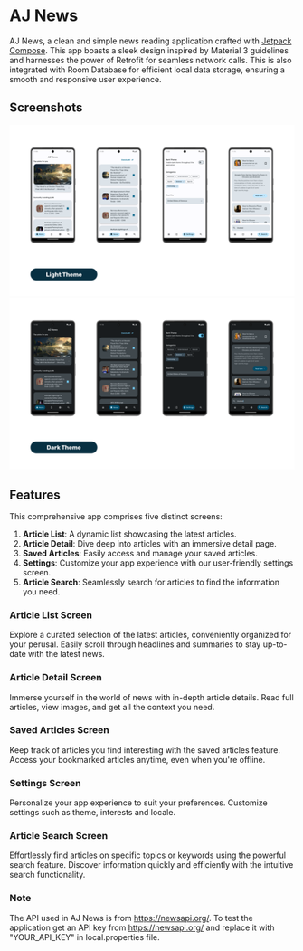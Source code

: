 # AJ News
AJ News, a clean and simple news reading application crafted with [Jetpack Compose](https://developer.android.com/jetpack/compose). 
This app boasts a sleek design inspired by Material 3 guidelines and harnesses the power of Retrofit for seamless network calls. 
This is also integrated with Room Database for efficient local data storage, ensuring a smooth and responsive user experience.


## Screenshots

<img src="screenshots/Screenshots_Light_Theme.png" alt="Light Theme"/>

<img src="screenshots/Screenshots_Dark_Theme.png" alt="Dark Theme"/>


## Features

This comprehensive app comprises five distinct screens: 
1. **Article List**: A dynamic list showcasing the latest articles.
2. **Article Detail**: Dive deep into articles with an immersive detail page.
3. **Saved Articles**: Easily access and manage your saved articles.
4. **Settings**: Customize your app experience with our user-friendly settings screen.
5. **Article Search**: Seamlessly search for articles to find the information you need.


### Article List Screen

Explore a curated selection of the latest articles, conveniently organized for your perusal.
Easily scroll through headlines and summaries to stay up-to-date with the latest news.

### Article Detail Screen

Immerse yourself in the world of news with in-depth article details.
Read full articles, view images, and get all the context you need.

### Saved Articles Screen

Keep track of articles you find interesting with the saved articles feature.
Access your bookmarked articles anytime, even when you're offline.

### Settings Screen

Personalize your app experience to suit your preferences.
Customize settings such as theme, interests and locale.

### Article Search Screen

Effortlessly find articles on specific topics or keywords using the powerful search feature.
Discover information quickly and efficiently with the intuitive search functionality.


### Note
The API used in AJ News is from https://newsapi.org/. To test the application get an API key from https://newsapi.org/ and replace it with "YOUR_API_KEY" in local.properties file.
